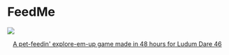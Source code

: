 # FeedMe

<a href="https://ldjam.com/events/ludum-dare/46/feed-me-3">
<div>
  <img src="https://user-images.githubusercontent.com/1022438/79795056-574c5080-8321-11ea-8841-72348dd1b659.png" />
  <p align="center">A pet-feedin' explore-em-up game made in 48 hours for Ludum Dare 46</p>
</div>
</a>
